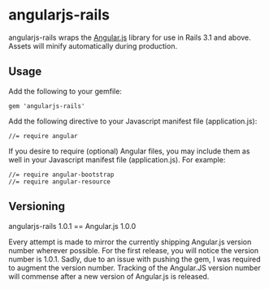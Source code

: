 # angularjs-rails

angularjs-rails wraps the [Angular.js](http://angularjs.org) library for use in Rails 3.1 and above. Assets will minify automatically during production.

## Usage

Add the following to your gemfile:

    gem 'angularjs-rails'

Add the following directive to your Javascript manifest file (application.js):

    //= require angular
    
If you desire to require (optional) Angular files, you may include them as well in your Javascript manifest file (application.js). For example:

	//= require angular-bootstrap
	//= require angular-resource

## Versioning

angularjs-rails 1.0.1 == Angular.js 1.0.0

Every attempt is made to mirror the currently shipping Angular.js version number wherever possible. For the first release, you will notice the version number is 1.0.1. Sadly, due to an
issue with pushing the gem, I was required to augment the version number. Tracking of the Angular.JS version number will commense after a new version of Angular.js is released.